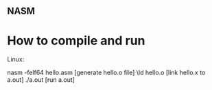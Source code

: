## NASM ##

# How to compile and run
Linux:

nasm -felf64 hello.asm [generate hello.o file]
\ld hello.o [link hello.x to a.out]
./a.out [run a.out]



